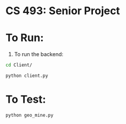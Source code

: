 # CS 493: Senior Project 

# To Run:
1. To run the backend:
```bash
cd Client/
```
```python
python client.py
```

# To Test:
```python
python geo_mine.py
```    